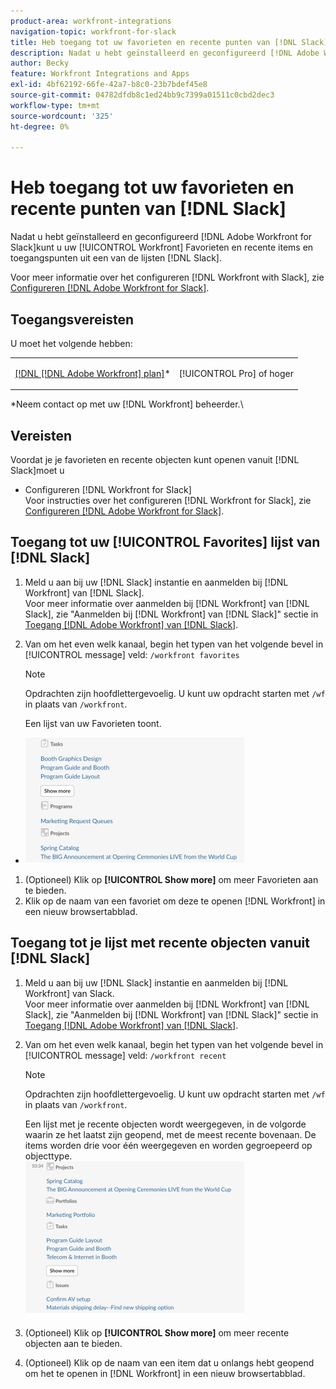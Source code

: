 ```yaml
---
product-area: workfront-integrations
navigation-topic: workfront-for-slack
title: Heb toegang tot uw favorieten en recente punten van [!DNL Slack]
description: Nadat u hebt geïnstalleerd en geconfigureerd [!DNL Adobe Workfront] voor Slack, kunt u uw Favorieten van Workfront en Recente Punten bekijken en tot punten van één van beide lijst van Slack toegang hebben.
author: Becky
feature: Workfront Integrations and Apps
exl-id: 4bf62192-66fe-42a7-b8c0-23b7bdef45e8
source-git-commit: 04782dfdb8c1ed24bb9c7399a01511c0cbd2dec3
workflow-type: tm+mt
source-wordcount: '325'
ht-degree: 0%

---
```


# Heb toegang tot uw favorieten en recente punten van [!DNL Slack]

Nadat u hebt geïnstalleerd en geconfigureerd [!DNL Adobe Workfront for Slack]kunt u uw [!UICONTROL Workfront] Favorieten en recente items en toegangspunten uit een van de lijsten [!DNL Slack].

Voor meer informatie over het configureren [!DNL Workfront with Slack], zie [Configureren [!DNL Adobe Workfront for Slack]](../../workfront-integrations-and-apps/using-workfront-with-slack/configure-workfront-for-slack.md).

## Toegangsvereisten

U moet het volgende hebben:

<table style="table-layout:auto"> 
 <col> 
 <col> 
 <tbody> 
  <tr> 
   <td role="rowheader"><a href="https://www.workfront.com/plans" target="_blank">[!DNL [!DNL Adobe Workfront] plan]</a>*</td> 
   <td> <p>[!UICONTROL Pro] of hoger</p> </td> 
  </tr> 
 </tbody> 
</table>

&#42;Neem contact op met uw [!DNL Workfront] beheerder.\

## Vereisten

Voordat je je favorieten en recente objecten kunt openen vanuit [!DNL Slack]moet u

* Configureren [!DNL Workfront for Slack]\
   Voor instructies over het configureren [!DNL Workfront for Slack], zie [Configureren [!DNL Adobe Workfront for Slack]](../../workfront-integrations-and-apps/using-workfront-with-slack/configure-workfront-for-slack.md).

## Toegang tot uw [!UICONTROL Favorites] lijst van [!DNL Slack]

1. Meld u aan bij uw [!DNL Slack] instantie en aanmelden bij [!DNL Workfront] van [!DNL Slack].\
   Voor meer informatie over aanmelden bij [!DNL Workfront] van [!DNL Slack], zie &quot;Aanmelden bij [!DNL Workfront] van [!DNL Slack]&quot; sectie in [Toegang [!DNL Adobe Workfront] van [!DNL Slack]](../../workfront-integrations-and-apps/using-workfront-with-slack/access-workfront-from-slack.md).

1. Van om het even welk kanaal, begin het typen van het volgende bevel in [!UICONTROL message] veld: `/workfront favorites`

   >[!NOTE]
   >
   >Opdrachten zijn hoofdlettergevoelig. U kunt uw opdracht starten met `/wf` in plaats van `/workfront`.

   Een lijst van uw Favorieten toont.

* ![slack_Favorites_with_show_more_button.png](assets/slack-favorites-with-show-more-button-350x202.png)

1. (Optioneel) Klik op **[!UICONTROL Show more]** om meer Favorieten aan te bieden.
1. Klik op de naam van een favoriet om deze te openen [!DNL Workfront] in een nieuw browsertabblad.

## Toegang tot je lijst met recente objecten vanuit [!DNL Slack]

1. Meld u aan bij uw [!DNL Slack] instantie en aanmelden bij [!DNL Workfront] van Slack.\
   Voor meer informatie over aanmelden bij [!DNL Workfront] van [!DNL Slack], zie &quot;Aanmelden bij [!DNL Workfront] van [!DNL Slack]&quot; sectie in [Toegang [!DNL Adobe Workfront] van [!DNL Slack]](../../workfront-integrations-and-apps/using-workfront-with-slack/access-workfront-from-slack.md).

1. Van om het even welk kanaal, begin het typen van het volgende bevel in [!UICONTROL message] veld: `/workfront recent`

   >[!NOTE]
   >
   >Opdrachten zijn hoofdlettergevoelig. U kunt uw opdracht starten met `/wf` in plaats van `/workfront`.

   Een lijst met je recente objecten wordt weergegeven, in de volgorde waarin ze het laatst zijn geopend, met de meest recente bovenaan. De items worden drie voor één weergegeven en worden gegroepeerd op objecttype.\
   ![slack_recent_items.png](assets/slack-recent-items-350x249.png)

1. (Optioneel) Klik op **[!UICONTROL Show more]** om meer recente objecten aan te bieden.
1. (Optioneel) Klik op de naam van een item dat u onlangs hebt geopend om het te openen in [!DNL Workfront] in een nieuw browsertabblad.
